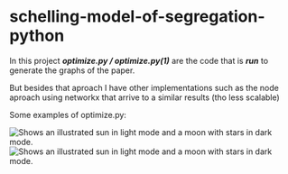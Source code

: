 # schelling-model-of-segregation-python
In this project ***optimize.py / optimize.py(1)*** are the code that is ***run*** to generate the graphs of the paper.

But besides that aproach I have other implementations such as the node aproach using networkx that arrive to a similar results (tho less scalable)

Some examples of optimize.py:

<picture>
  <source   alt="Beggining for Threshold of 0.65" media="(prefers-color-scheme: light)" srcset="/images/beggining_65.png">
  <source   alt="Beggining for Threshold of 0.65" media="(prefers-color-scheme: dark)" srcset="/images/beggining_65_b.png">
  <img alt="Shows an illustrated sun in light mode and a moon with stars in dark mode." src="https://user-images.githubusercontent.com/25423296/163456779-a8556205-d0a5-45e2-ac17-42d089e3c3f8.png">
</picture>


<picture>
  <source   alt="Result for Threshold of 0.65" media="(prefers-color-scheme: light)" srcset="/images/finish_65.png">
  <source   alt="Result for Threshold of 0.65" media="(prefers-color-scheme: dark)" srcset="/images/finish_65_b.png">
  <img alt="Shows an illustrated sun in light mode and a moon with stars in dark mode." src="https://user-images.githubusercontent.com/25423296/163456779-a8556205-d0a5-45e2-ac17-42d089e3c3f8.png">
</picture>

